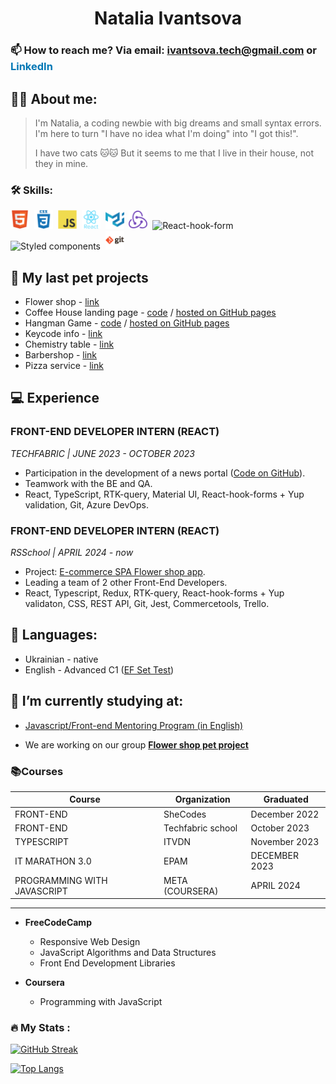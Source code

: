 <h1 align="center">
  <strong> Natalia Ivantsova</strong>
</h1>

### 📫 How to reach me? Via email: ivantsova.tech@gmail.com or <a href="https://www.linkedin.com/in/natalia-ivantsova-46017b238/" style="text-decoration: none; color: #0077b5;">LinkedIn</a>

## :woman_technologist: About me:

> I'm Natalia, a coding newbie with big dreams and small syntax errors. I'm here to turn "I have no idea what I'm doing" into "I got this!".
> 
> I have two cats 🐱🐱 But it seems to me that I live in their house, not they in mine. 

### :hammer_and_wrench: Skills:
<div>
  <img src="https://github.com/devicons/devicon/blob/master/icons/html5/html5-original.svg" title="HTML5" alt="HTML" width="30" height="30"/>&nbsp;
  <img src="https://github.com/devicons/devicon/blob/master/icons/css3/css3-plain-wordmark.svg"  title="CSS3" alt="CSS" width="30" height="30"/>&nbsp;
  <img src="https://github.com/devicons/devicon/blob/master/icons/javascript/javascript-original.svg" title="JavaScript" alt="JavaScript" width="30" height="30"/>&nbsp;
  <img src="https://github.com/devicons/devicon/blob/master/icons/react/react-original-wordmark.svg" title="React" alt="React" width="30" height="30"/>&nbsp;
  <img src="https://github.com/devicons/devicon/blob/master/icons/materialui/materialui-original.svg" title="Material UI" alt="Material UI" width="30" height="30"/>&nbsp;
  <img src="https://github.com/devicons/devicon/blob/master/icons/redux/redux-original.svg" title="Redux" alt="Redux " width="30" height="30"/>&nbsp;
  <img src="https://avatars.githubusercontent.com/u/53986236?s=48&v=4 "title="React-hook-form" alt="React-hook-form " width="30" height="30"/>&nbsp;
  <img src="https://avatars.githubusercontent.com/u/20658825?s=48&v=4 "title="Styled components" alt="Styled components " width="30" height="30"/>&nbsp;
  <img src="https://github.com/devicons/devicon/blob/master/icons/git/git-original-wordmark.svg" title="Git" **alt="Git" width="30" height="30"/>
</div>

## 🐰 My last pet projects

+ Flower shop - [link](https://garden-with-flowers-test.netlify.app/)
+ Coffee House landing page - [code](https://github.com/NataliaIv90/coffee-house) / [hosted on GitHub pages](https://nataliaiv90.github.io/coffee-house/)
+ Hangman Game - [code](https://github.com/NataliaIv90/hangman) / [hosted on GitHub pages](https://nataliaiv90.github.io/hangman/)
+ Keycode info - [link](https://main--spiffy-dragon-5bd95c.netlify.app/hw-js12-keycode-info/)
+ Chemistry table - [link](https://main--spiffy-dragon-5bd95c.netlify.app/hw-8a-table-chemistry/)
+ Barbershop - [link](https://main--spiffy-dragon-5bd95c.netlify.app/hw8-barbershop/)
+ Pizza service - [link](https://beautiful-profiterole-b72fe0.netlify.app/)

## 💻 Experience 

### FRONT-END DEVELOPER INTERN (REACT)
*TECHFABRIC | JUNE 2023 - OCTOBER 2023*

+ Participation in the development of a news portal ([Code on GitHub](https://github.com/NataliaIv90/techfabric-pet)).
+ Teamwork with the BE and QA.
+ React, TypeScript, RTK-query, Material UI, React-hook-forms + Yup validation, Git, Azure DevOps.

### FRONT-END DEVELOPER INTERN (REACT)
*RSSchool | APRIL 2024 - now*

+ Project: [E-commerce SPA Flower shop app](https://garden-with-flowers-test.netlify.app/).
+ Leading a team of 2 other Front-End Developers.
+ React, Typescript, Redux, RTK-query, React-hook-forms + Yup validaton, CSS, REST API, Git, Jest, Commercetools, Trello.
  
## 💬 Languages:

+ Ukrainian - native
+ English - Advanced C1 ([EF Set Test](https://drive.google.com/file/d/1hvReqMpiuZ1NgHmA3xSHtPeDnGlF2rXq/view?usp=sharing))

## 🌱 I’m currently studying at: 
* [Javascript/Front-end Mentoring Program (in English)](https://rs.school/courses/javascript)

* We are working on our group **[Flower shop pet project](https://garden-with-flowers-test.netlify.app/)**

### 📚Courses
  
| Course                        | Organization                     | Graduated               |
| ----------------------------- | -------------------------------- |-------------------------|
| FRONT-END                     | SheCodes                         | December 2022           |
| FRONT-END                     | Techfabric school                | October 2023            |
| TYPESCRIPT                    | ITVDN                            | November 2023           |  
| IT MARATHON 3.0               | EPAM                             | DECEMBER 2023           |  
| PROGRAMMING WITH JAVASCRIPT   | META (COURSERA)                  | APRIL 2024              |  
----------------------------------------------------------------------------------------------

* **FreeCodeCamp**
  + Responsive Web Design
  + JavaScript Algorithms and Data Structures
  + Front End Development Libraries

* **Coursera**
  + Programming with JavaScript
 
### :fire: My Stats :

[![GitHub Streak](http://github-readme-streak-stats.herokuapp.com?user=NataliaIv90&theme=dark&background=000000)](https://git.io/streak-stats)

[![Top Langs](https://github-readme-stats.vercel.app/api/top-langs/?username=NataliaIv90&layout=compact&theme=vision-friendly-dark)](https://github.com/anuraghazra/github-readme-stats)


<!--
**NataliaIv90/NataliaIv90** is a ✨ _special_ ✨ repository because its `README.md` (this file) appears on your GitHub profile.

Here are some ideas to get you started:

- 🔭 I’m currently working on ...
- 🌱 I’m currently learning ...
- 👯 I’m looking to collaborate on ...
- 🤔 I’m looking for help with ...
- 💬 Ask me about ...
- 📫 How to reach me: ...
- 😄 Pronouns: ...
- ⚡ Fun fact: ...
-->

